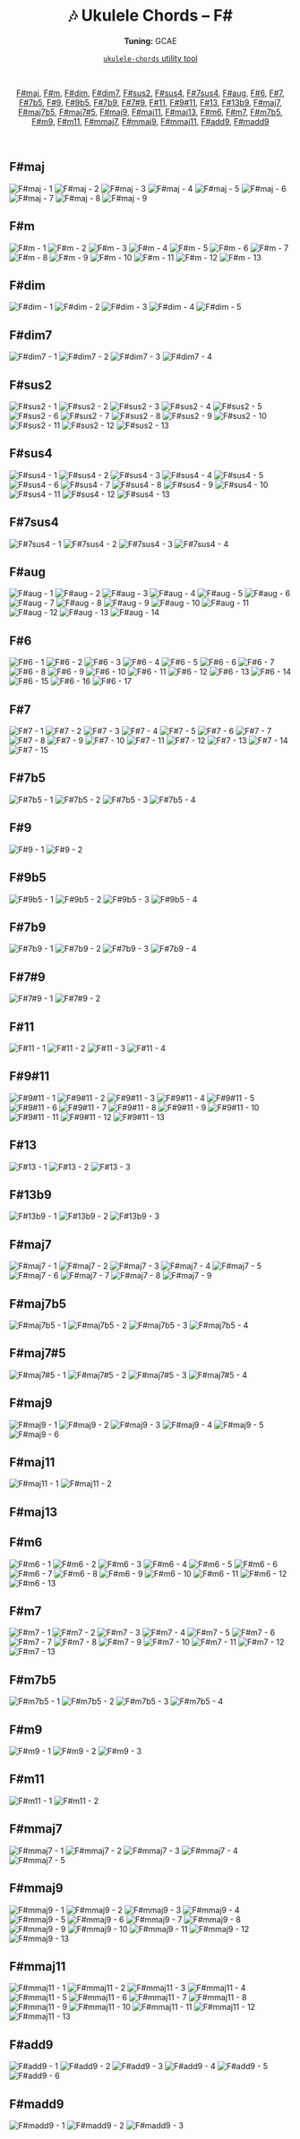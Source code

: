 <div align="center">
	<h1>🎶 Ukulele Chords – F#</h1>
	<p>
		<strong>Tuning:</strong> GCAE
	</p>
	<p>
    	<a href="https://github.com/capevace/ukulele-chords"><code>ukulele-chords</code> utility tool</a>
	</p>
	<br>
	<p>
		<a href="#fmaj">F#maj</a>, <a href="#fm">F#m</a>, <a href="#fdim">F#dim</a>, <a href="#fdim7">F#dim7</a>, <a href="#fsus2">F#sus2</a>, <a href="#fsus4">F#sus4</a>, <a href="#f7sus4">F#7sus4</a>, <a href="#faug">F#aug</a>, <a href="#f6">F#6</a>, <a href="#f7">F#7</a>, <a href="#f7b5">F#7b5</a>, <a href="#f9">F#9</a>, <a href="#f9b5">F#9b5</a>, <a href="#f7b9">F#7b9</a>, <a href="#f79">F#7#9</a>, <a href="#f11">F#11</a>, <a href="#f911">F#9#11</a>, <a href="#f13">F#13</a>, <a href="#f13b9">F#13b9</a>, <a href="#fmaj7">F#maj7</a>, <a href="#fmaj7b5">F#maj7b5</a>, <a href="#fmaj75">F#maj7#5</a>, <a href="#fmaj9">F#maj9</a>, <a href="#fmaj11">F#maj11</a>, <a href="#fmaj13">F#maj13</a>, <a href="#fm6">F#m6</a>, <a href="#fm7">F#m7</a>, <a href="#fm7b5">F#m7b5</a>, <a href="#fm9">F#m9</a>, <a href="#fm11">F#m11</a>, <a href="#fmmaj7">F#mmaj7</a>, <a href="#fmmaj9">F#mmaj9</a>, <a href="#fmmaj11">F#mmaj11</a>, <a href="#fadd9">F#add9</a>, <a href="#fmadd9">F#madd9</a>
	</p>
</div>
<br>


## F#maj

![F#maj - 1](https://raw.githubusercontent.com/Capevace/ukulele-chords/main/svgs/F%23maj.svg) ![F#maj - 2](https://raw.githubusercontent.com/Capevace/ukulele-chords/main/svgs/F%23maj-2.svg) ![F#maj - 3](https://raw.githubusercontent.com/Capevace/ukulele-chords/main/svgs/F%23maj-3.svg) ![F#maj - 4](https://raw.githubusercontent.com/Capevace/ukulele-chords/main/svgs/F%23maj-4.svg) ![F#maj - 5](https://raw.githubusercontent.com/Capevace/ukulele-chords/main/svgs/F%23maj-5.svg) ![F#maj - 6](https://raw.githubusercontent.com/Capevace/ukulele-chords/main/svgs/F%23maj-6.svg) ![F#maj - 7](https://raw.githubusercontent.com/Capevace/ukulele-chords/main/svgs/F%23maj-7.svg) ![F#maj - 8](https://raw.githubusercontent.com/Capevace/ukulele-chords/main/svgs/F%23maj-8.svg) ![F#maj - 9](https://raw.githubusercontent.com/Capevace/ukulele-chords/main/svgs/F%23maj-9.svg) 

## F#m

![F#m - 1](https://raw.githubusercontent.com/Capevace/ukulele-chords/main/svgs/F%23m.svg) ![F#m - 2](https://raw.githubusercontent.com/Capevace/ukulele-chords/main/svgs/F%23m-2.svg) ![F#m - 3](https://raw.githubusercontent.com/Capevace/ukulele-chords/main/svgs/F%23m-3.svg) ![F#m - 4](https://raw.githubusercontent.com/Capevace/ukulele-chords/main/svgs/F%23m-4.svg) ![F#m - 5](https://raw.githubusercontent.com/Capevace/ukulele-chords/main/svgs/F%23m-5.svg) ![F#m - 6](https://raw.githubusercontent.com/Capevace/ukulele-chords/main/svgs/F%23m-6.svg) ![F#m - 7](https://raw.githubusercontent.com/Capevace/ukulele-chords/main/svgs/F%23m-7.svg) ![F#m - 8](https://raw.githubusercontent.com/Capevace/ukulele-chords/main/svgs/F%23m-8.svg) ![F#m - 9](https://raw.githubusercontent.com/Capevace/ukulele-chords/main/svgs/F%23m-9.svg) ![F#m - 10](https://raw.githubusercontent.com/Capevace/ukulele-chords/main/svgs/F%23m-10.svg) ![F#m - 11](https://raw.githubusercontent.com/Capevace/ukulele-chords/main/svgs/F%23m-11.svg) ![F#m - 12](https://raw.githubusercontent.com/Capevace/ukulele-chords/main/svgs/F%23m-12.svg) ![F#m - 13](https://raw.githubusercontent.com/Capevace/ukulele-chords/main/svgs/F%23m-13.svg) 

## F#dim

![F#dim - 1](https://raw.githubusercontent.com/Capevace/ukulele-chords/main/svgs/F%23dim.svg) ![F#dim - 2](https://raw.githubusercontent.com/Capevace/ukulele-chords/main/svgs/F%23dim-2.svg) ![F#dim - 3](https://raw.githubusercontent.com/Capevace/ukulele-chords/main/svgs/F%23dim-3.svg) ![F#dim - 4](https://raw.githubusercontent.com/Capevace/ukulele-chords/main/svgs/F%23dim-4.svg) ![F#dim - 5](https://raw.githubusercontent.com/Capevace/ukulele-chords/main/svgs/F%23dim-5.svg) 

## F#dim7

![F#dim7 - 1](https://raw.githubusercontent.com/Capevace/ukulele-chords/main/svgs/F%23dim7.svg) ![F#dim7 - 2](https://raw.githubusercontent.com/Capevace/ukulele-chords/main/svgs/F%23dim7-2.svg) ![F#dim7 - 3](https://raw.githubusercontent.com/Capevace/ukulele-chords/main/svgs/F%23dim7-3.svg) ![F#dim7 - 4](https://raw.githubusercontent.com/Capevace/ukulele-chords/main/svgs/F%23dim7-4.svg) 

## F#sus2

![F#sus2 - 1](https://raw.githubusercontent.com/Capevace/ukulele-chords/main/svgs/F%23sus2.svg) ![F#sus2 - 2](https://raw.githubusercontent.com/Capevace/ukulele-chords/main/svgs/F%23sus2-2.svg) ![F#sus2 - 3](https://raw.githubusercontent.com/Capevace/ukulele-chords/main/svgs/F%23sus2-3.svg) ![F#sus2 - 4](https://raw.githubusercontent.com/Capevace/ukulele-chords/main/svgs/F%23sus2-4.svg) ![F#sus2 - 5](https://raw.githubusercontent.com/Capevace/ukulele-chords/main/svgs/F%23sus2-5.svg) ![F#sus2 - 6](https://raw.githubusercontent.com/Capevace/ukulele-chords/main/svgs/F%23sus2-6.svg) ![F#sus2 - 7](https://raw.githubusercontent.com/Capevace/ukulele-chords/main/svgs/F%23sus2-7.svg) ![F#sus2 - 8](https://raw.githubusercontent.com/Capevace/ukulele-chords/main/svgs/F%23sus2-8.svg) ![F#sus2 - 9](https://raw.githubusercontent.com/Capevace/ukulele-chords/main/svgs/F%23sus2-9.svg) ![F#sus2 - 10](https://raw.githubusercontent.com/Capevace/ukulele-chords/main/svgs/F%23sus2-10.svg) ![F#sus2 - 11](https://raw.githubusercontent.com/Capevace/ukulele-chords/main/svgs/F%23sus2-11.svg) ![F#sus2 - 12](https://raw.githubusercontent.com/Capevace/ukulele-chords/main/svgs/F%23sus2-12.svg) ![F#sus2 - 13](https://raw.githubusercontent.com/Capevace/ukulele-chords/main/svgs/F%23sus2-13.svg) 

## F#sus4

![F#sus4 - 1](https://raw.githubusercontent.com/Capevace/ukulele-chords/main/svgs/F%23sus4.svg) ![F#sus4 - 2](https://raw.githubusercontent.com/Capevace/ukulele-chords/main/svgs/F%23sus4-2.svg) ![F#sus4 - 3](https://raw.githubusercontent.com/Capevace/ukulele-chords/main/svgs/F%23sus4-3.svg) ![F#sus4 - 4](https://raw.githubusercontent.com/Capevace/ukulele-chords/main/svgs/F%23sus4-4.svg) ![F#sus4 - 5](https://raw.githubusercontent.com/Capevace/ukulele-chords/main/svgs/F%23sus4-5.svg) ![F#sus4 - 6](https://raw.githubusercontent.com/Capevace/ukulele-chords/main/svgs/F%23sus4-6.svg) ![F#sus4 - 7](https://raw.githubusercontent.com/Capevace/ukulele-chords/main/svgs/F%23sus4-7.svg) ![F#sus4 - 8](https://raw.githubusercontent.com/Capevace/ukulele-chords/main/svgs/F%23sus4-8.svg) ![F#sus4 - 9](https://raw.githubusercontent.com/Capevace/ukulele-chords/main/svgs/F%23sus4-9.svg) ![F#sus4 - 10](https://raw.githubusercontent.com/Capevace/ukulele-chords/main/svgs/F%23sus4-10.svg) ![F#sus4 - 11](https://raw.githubusercontent.com/Capevace/ukulele-chords/main/svgs/F%23sus4-11.svg) ![F#sus4 - 12](https://raw.githubusercontent.com/Capevace/ukulele-chords/main/svgs/F%23sus4-12.svg) ![F#sus4 - 13](https://raw.githubusercontent.com/Capevace/ukulele-chords/main/svgs/F%23sus4-13.svg) 

## F#7sus4

![F#7sus4 - 1](https://raw.githubusercontent.com/Capevace/ukulele-chords/main/svgs/F%237sus4.svg) ![F#7sus4 - 2](https://raw.githubusercontent.com/Capevace/ukulele-chords/main/svgs/F%237sus4-2.svg) ![F#7sus4 - 3](https://raw.githubusercontent.com/Capevace/ukulele-chords/main/svgs/F%237sus4-3.svg) ![F#7sus4 - 4](https://raw.githubusercontent.com/Capevace/ukulele-chords/main/svgs/F%237sus4-4.svg) 

## F#aug

![F#aug - 1](https://raw.githubusercontent.com/Capevace/ukulele-chords/main/svgs/F%23aug.svg) ![F#aug - 2](https://raw.githubusercontent.com/Capevace/ukulele-chords/main/svgs/F%23aug-2.svg) ![F#aug - 3](https://raw.githubusercontent.com/Capevace/ukulele-chords/main/svgs/F%23aug-3.svg) ![F#aug - 4](https://raw.githubusercontent.com/Capevace/ukulele-chords/main/svgs/F%23aug-4.svg) ![F#aug - 5](https://raw.githubusercontent.com/Capevace/ukulele-chords/main/svgs/F%23aug-5.svg) ![F#aug - 6](https://raw.githubusercontent.com/Capevace/ukulele-chords/main/svgs/F%23aug-6.svg) ![F#aug - 7](https://raw.githubusercontent.com/Capevace/ukulele-chords/main/svgs/F%23aug-7.svg) ![F#aug - 8](https://raw.githubusercontent.com/Capevace/ukulele-chords/main/svgs/F%23aug-8.svg) ![F#aug - 9](https://raw.githubusercontent.com/Capevace/ukulele-chords/main/svgs/F%23aug-9.svg) ![F#aug - 10](https://raw.githubusercontent.com/Capevace/ukulele-chords/main/svgs/F%23aug-10.svg) ![F#aug - 11](https://raw.githubusercontent.com/Capevace/ukulele-chords/main/svgs/F%23aug-11.svg) ![F#aug - 12](https://raw.githubusercontent.com/Capevace/ukulele-chords/main/svgs/F%23aug-12.svg) ![F#aug - 13](https://raw.githubusercontent.com/Capevace/ukulele-chords/main/svgs/F%23aug-13.svg) ![F#aug - 14](https://raw.githubusercontent.com/Capevace/ukulele-chords/main/svgs/F%23aug-14.svg) 

## F#6

![F#6 - 1](https://raw.githubusercontent.com/Capevace/ukulele-chords/main/svgs/F%236.svg) ![F#6 - 2](https://raw.githubusercontent.com/Capevace/ukulele-chords/main/svgs/F%236-2.svg) ![F#6 - 3](https://raw.githubusercontent.com/Capevace/ukulele-chords/main/svgs/F%236-3.svg) ![F#6 - 4](https://raw.githubusercontent.com/Capevace/ukulele-chords/main/svgs/F%236-4.svg) ![F#6 - 5](https://raw.githubusercontent.com/Capevace/ukulele-chords/main/svgs/F%236-5.svg) ![F#6 - 6](https://raw.githubusercontent.com/Capevace/ukulele-chords/main/svgs/F%236-6.svg) ![F#6 - 7](https://raw.githubusercontent.com/Capevace/ukulele-chords/main/svgs/F%236-7.svg) ![F#6 - 8](https://raw.githubusercontent.com/Capevace/ukulele-chords/main/svgs/F%236-8.svg) ![F#6 - 9](https://raw.githubusercontent.com/Capevace/ukulele-chords/main/svgs/F%236-9.svg) ![F#6 - 10](https://raw.githubusercontent.com/Capevace/ukulele-chords/main/svgs/F%236-10.svg) ![F#6 - 11](https://raw.githubusercontent.com/Capevace/ukulele-chords/main/svgs/F%236-11.svg) ![F#6 - 12](https://raw.githubusercontent.com/Capevace/ukulele-chords/main/svgs/F%236-12.svg) ![F#6 - 13](https://raw.githubusercontent.com/Capevace/ukulele-chords/main/svgs/F%236-13.svg) ![F#6 - 14](https://raw.githubusercontent.com/Capevace/ukulele-chords/main/svgs/F%236-14.svg) ![F#6 - 15](https://raw.githubusercontent.com/Capevace/ukulele-chords/main/svgs/F%236-15.svg) ![F#6 - 16](https://raw.githubusercontent.com/Capevace/ukulele-chords/main/svgs/F%236-16.svg) ![F#6 - 17](https://raw.githubusercontent.com/Capevace/ukulele-chords/main/svgs/F%236-17.svg) 

## F#7

![F#7 - 1](https://raw.githubusercontent.com/Capevace/ukulele-chords/main/svgs/F%237.svg) ![F#7 - 2](https://raw.githubusercontent.com/Capevace/ukulele-chords/main/svgs/F%237-2.svg) ![F#7 - 3](https://raw.githubusercontent.com/Capevace/ukulele-chords/main/svgs/F%237-3.svg) ![F#7 - 4](https://raw.githubusercontent.com/Capevace/ukulele-chords/main/svgs/F%237-4.svg) ![F#7 - 5](https://raw.githubusercontent.com/Capevace/ukulele-chords/main/svgs/F%237-5.svg) ![F#7 - 6](https://raw.githubusercontent.com/Capevace/ukulele-chords/main/svgs/F%237-6.svg) ![F#7 - 7](https://raw.githubusercontent.com/Capevace/ukulele-chords/main/svgs/F%237-7.svg) ![F#7 - 8](https://raw.githubusercontent.com/Capevace/ukulele-chords/main/svgs/F%237-8.svg) ![F#7 - 9](https://raw.githubusercontent.com/Capevace/ukulele-chords/main/svgs/F%237-9.svg) ![F#7 - 10](https://raw.githubusercontent.com/Capevace/ukulele-chords/main/svgs/F%237-10.svg) ![F#7 - 11](https://raw.githubusercontent.com/Capevace/ukulele-chords/main/svgs/F%237-11.svg) ![F#7 - 12](https://raw.githubusercontent.com/Capevace/ukulele-chords/main/svgs/F%237-12.svg) ![F#7 - 13](https://raw.githubusercontent.com/Capevace/ukulele-chords/main/svgs/F%237-13.svg) ![F#7 - 14](https://raw.githubusercontent.com/Capevace/ukulele-chords/main/svgs/F%237-14.svg) ![F#7 - 15](https://raw.githubusercontent.com/Capevace/ukulele-chords/main/svgs/F%237-15.svg) 

## F#7b5

![F#7b5 - 1](https://raw.githubusercontent.com/Capevace/ukulele-chords/main/svgs/F%237b5.svg) ![F#7b5 - 2](https://raw.githubusercontent.com/Capevace/ukulele-chords/main/svgs/F%237b5-2.svg) ![F#7b5 - 3](https://raw.githubusercontent.com/Capevace/ukulele-chords/main/svgs/F%237b5-3.svg) ![F#7b5 - 4](https://raw.githubusercontent.com/Capevace/ukulele-chords/main/svgs/F%237b5-4.svg) 

## F#9

![F#9 - 1](https://raw.githubusercontent.com/Capevace/ukulele-chords/main/svgs/F%239.svg) ![F#9 - 2](https://raw.githubusercontent.com/Capevace/ukulele-chords/main/svgs/F%239-2.svg) 

## F#9b5

![F#9b5 - 1](https://raw.githubusercontent.com/Capevace/ukulele-chords/main/svgs/F%239b5.svg) ![F#9b5 - 2](https://raw.githubusercontent.com/Capevace/ukulele-chords/main/svgs/F%239b5-2.svg) ![F#9b5 - 3](https://raw.githubusercontent.com/Capevace/ukulele-chords/main/svgs/F%239b5-3.svg) ![F#9b5 - 4](https://raw.githubusercontent.com/Capevace/ukulele-chords/main/svgs/F%239b5-4.svg) 

## F#7b9

![F#7b9 - 1](https://raw.githubusercontent.com/Capevace/ukulele-chords/main/svgs/F%237b9.svg) ![F#7b9 - 2](https://raw.githubusercontent.com/Capevace/ukulele-chords/main/svgs/F%237b9-2.svg) ![F#7b9 - 3](https://raw.githubusercontent.com/Capevace/ukulele-chords/main/svgs/F%237b9-3.svg) ![F#7b9 - 4](https://raw.githubusercontent.com/Capevace/ukulele-chords/main/svgs/F%237b9-4.svg) 

## F#7#9

![F#7#9 - 1](https://raw.githubusercontent.com/Capevace/ukulele-chords/main/svgs/F%237%239.svg) ![F#7#9 - 2](https://raw.githubusercontent.com/Capevace/ukulele-chords/main/svgs/F%237%239-2.svg) 

## F#11

![F#11 - 1](https://raw.githubusercontent.com/Capevace/ukulele-chords/main/svgs/F%2311.svg) ![F#11 - 2](https://raw.githubusercontent.com/Capevace/ukulele-chords/main/svgs/F%2311-2.svg) ![F#11 - 3](https://raw.githubusercontent.com/Capevace/ukulele-chords/main/svgs/F%2311-3.svg) ![F#11 - 4](https://raw.githubusercontent.com/Capevace/ukulele-chords/main/svgs/F%2311-4.svg) 

## F#9#11

![F#9#11 - 1](https://raw.githubusercontent.com/Capevace/ukulele-chords/main/svgs/F%239%2311.svg) ![F#9#11 - 2](https://raw.githubusercontent.com/Capevace/ukulele-chords/main/svgs/F%239%2311-2.svg) ![F#9#11 - 3](https://raw.githubusercontent.com/Capevace/ukulele-chords/main/svgs/F%239%2311-3.svg) ![F#9#11 - 4](https://raw.githubusercontent.com/Capevace/ukulele-chords/main/svgs/F%239%2311-4.svg) ![F#9#11 - 5](https://raw.githubusercontent.com/Capevace/ukulele-chords/main/svgs/F%239%2311-5.svg) ![F#9#11 - 6](https://raw.githubusercontent.com/Capevace/ukulele-chords/main/svgs/F%239%2311-6.svg) ![F#9#11 - 7](https://raw.githubusercontent.com/Capevace/ukulele-chords/main/svgs/F%239%2311-7.svg) ![F#9#11 - 8](https://raw.githubusercontent.com/Capevace/ukulele-chords/main/svgs/F%239%2311-8.svg) ![F#9#11 - 9](https://raw.githubusercontent.com/Capevace/ukulele-chords/main/svgs/F%239%2311-9.svg) ![F#9#11 - 10](https://raw.githubusercontent.com/Capevace/ukulele-chords/main/svgs/F%239%2311-10.svg) ![F#9#11 - 11](https://raw.githubusercontent.com/Capevace/ukulele-chords/main/svgs/F%239%2311-11.svg) ![F#9#11 - 12](https://raw.githubusercontent.com/Capevace/ukulele-chords/main/svgs/F%239%2311-12.svg) ![F#9#11 - 13](https://raw.githubusercontent.com/Capevace/ukulele-chords/main/svgs/F%239%2311-13.svg) 

## F#13

![F#13 - 1](https://raw.githubusercontent.com/Capevace/ukulele-chords/main/svgs/F%2313.svg) ![F#13 - 2](https://raw.githubusercontent.com/Capevace/ukulele-chords/main/svgs/F%2313-2.svg) ![F#13 - 3](https://raw.githubusercontent.com/Capevace/ukulele-chords/main/svgs/F%2313-3.svg) 

## F#13b9

![F#13b9 - 1](https://raw.githubusercontent.com/Capevace/ukulele-chords/main/svgs/F%2313b9.svg) ![F#13b9 - 2](https://raw.githubusercontent.com/Capevace/ukulele-chords/main/svgs/F%2313b9-2.svg) ![F#13b9 - 3](https://raw.githubusercontent.com/Capevace/ukulele-chords/main/svgs/F%2313b9-3.svg) 

## F#maj7

![F#maj7 - 1](https://raw.githubusercontent.com/Capevace/ukulele-chords/main/svgs/F%23maj7.svg) ![F#maj7 - 2](https://raw.githubusercontent.com/Capevace/ukulele-chords/main/svgs/F%23maj7-2.svg) ![F#maj7 - 3](https://raw.githubusercontent.com/Capevace/ukulele-chords/main/svgs/F%23maj7-3.svg) ![F#maj7 - 4](https://raw.githubusercontent.com/Capevace/ukulele-chords/main/svgs/F%23maj7-4.svg) ![F#maj7 - 5](https://raw.githubusercontent.com/Capevace/ukulele-chords/main/svgs/F%23maj7-5.svg) ![F#maj7 - 6](https://raw.githubusercontent.com/Capevace/ukulele-chords/main/svgs/F%23maj7-6.svg) ![F#maj7 - 7](https://raw.githubusercontent.com/Capevace/ukulele-chords/main/svgs/F%23maj7-7.svg) ![F#maj7 - 8](https://raw.githubusercontent.com/Capevace/ukulele-chords/main/svgs/F%23maj7-8.svg) ![F#maj7 - 9](https://raw.githubusercontent.com/Capevace/ukulele-chords/main/svgs/F%23maj7-9.svg) 

## F#maj7b5

![F#maj7b5 - 1](https://raw.githubusercontent.com/Capevace/ukulele-chords/main/svgs/F%23maj7b5.svg) ![F#maj7b5 - 2](https://raw.githubusercontent.com/Capevace/ukulele-chords/main/svgs/F%23maj7b5-2.svg) ![F#maj7b5 - 3](https://raw.githubusercontent.com/Capevace/ukulele-chords/main/svgs/F%23maj7b5-3.svg) ![F#maj7b5 - 4](https://raw.githubusercontent.com/Capevace/ukulele-chords/main/svgs/F%23maj7b5-4.svg) 

## F#maj7#5

![F#maj7#5 - 1](https://raw.githubusercontent.com/Capevace/ukulele-chords/main/svgs/F%23maj7%235.svg) ![F#maj7#5 - 2](https://raw.githubusercontent.com/Capevace/ukulele-chords/main/svgs/F%23maj7%235-2.svg) ![F#maj7#5 - 3](https://raw.githubusercontent.com/Capevace/ukulele-chords/main/svgs/F%23maj7%235-3.svg) ![F#maj7#5 - 4](https://raw.githubusercontent.com/Capevace/ukulele-chords/main/svgs/F%23maj7%235-4.svg) 

## F#maj9

![F#maj9 - 1](https://raw.githubusercontent.com/Capevace/ukulele-chords/main/svgs/F%23maj9.svg) ![F#maj9 - 2](https://raw.githubusercontent.com/Capevace/ukulele-chords/main/svgs/F%23maj9-2.svg) ![F#maj9 - 3](https://raw.githubusercontent.com/Capevace/ukulele-chords/main/svgs/F%23maj9-3.svg) ![F#maj9 - 4](https://raw.githubusercontent.com/Capevace/ukulele-chords/main/svgs/F%23maj9-4.svg) ![F#maj9 - 5](https://raw.githubusercontent.com/Capevace/ukulele-chords/main/svgs/F%23maj9-5.svg) ![F#maj9 - 6](https://raw.githubusercontent.com/Capevace/ukulele-chords/main/svgs/F%23maj9-6.svg) 

## F#maj11

![F#maj11 - 1](https://raw.githubusercontent.com/Capevace/ukulele-chords/main/svgs/F%23maj11.svg) ![F#maj11 - 2](https://raw.githubusercontent.com/Capevace/ukulele-chords/main/svgs/F%23maj11-2.svg) 

## F#maj13



## F#m6

![F#m6 - 1](https://raw.githubusercontent.com/Capevace/ukulele-chords/main/svgs/F%23m6.svg) ![F#m6 - 2](https://raw.githubusercontent.com/Capevace/ukulele-chords/main/svgs/F%23m6-2.svg) ![F#m6 - 3](https://raw.githubusercontent.com/Capevace/ukulele-chords/main/svgs/F%23m6-3.svg) ![F#m6 - 4](https://raw.githubusercontent.com/Capevace/ukulele-chords/main/svgs/F%23m6-4.svg) ![F#m6 - 5](https://raw.githubusercontent.com/Capevace/ukulele-chords/main/svgs/F%23m6-5.svg) ![F#m6 - 6](https://raw.githubusercontent.com/Capevace/ukulele-chords/main/svgs/F%23m6-6.svg) ![F#m6 - 7](https://raw.githubusercontent.com/Capevace/ukulele-chords/main/svgs/F%23m6-7.svg) ![F#m6 - 8](https://raw.githubusercontent.com/Capevace/ukulele-chords/main/svgs/F%23m6-8.svg) ![F#m6 - 9](https://raw.githubusercontent.com/Capevace/ukulele-chords/main/svgs/F%23m6-9.svg) ![F#m6 - 10](https://raw.githubusercontent.com/Capevace/ukulele-chords/main/svgs/F%23m6-10.svg) ![F#m6 - 11](https://raw.githubusercontent.com/Capevace/ukulele-chords/main/svgs/F%23m6-11.svg) ![F#m6 - 12](https://raw.githubusercontent.com/Capevace/ukulele-chords/main/svgs/F%23m6-12.svg) ![F#m6 - 13](https://raw.githubusercontent.com/Capevace/ukulele-chords/main/svgs/F%23m6-13.svg) 

## F#m7

![F#m7 - 1](https://raw.githubusercontent.com/Capevace/ukulele-chords/main/svgs/F%23m7.svg) ![F#m7 - 2](https://raw.githubusercontent.com/Capevace/ukulele-chords/main/svgs/F%23m7-2.svg) ![F#m7 - 3](https://raw.githubusercontent.com/Capevace/ukulele-chords/main/svgs/F%23m7-3.svg) ![F#m7 - 4](https://raw.githubusercontent.com/Capevace/ukulele-chords/main/svgs/F%23m7-4.svg) ![F#m7 - 5](https://raw.githubusercontent.com/Capevace/ukulele-chords/main/svgs/F%23m7-5.svg) ![F#m7 - 6](https://raw.githubusercontent.com/Capevace/ukulele-chords/main/svgs/F%23m7-6.svg) ![F#m7 - 7](https://raw.githubusercontent.com/Capevace/ukulele-chords/main/svgs/F%23m7-7.svg) ![F#m7 - 8](https://raw.githubusercontent.com/Capevace/ukulele-chords/main/svgs/F%23m7-8.svg) ![F#m7 - 9](https://raw.githubusercontent.com/Capevace/ukulele-chords/main/svgs/F%23m7-9.svg) ![F#m7 - 10](https://raw.githubusercontent.com/Capevace/ukulele-chords/main/svgs/F%23m7-10.svg) ![F#m7 - 11](https://raw.githubusercontent.com/Capevace/ukulele-chords/main/svgs/F%23m7-11.svg) ![F#m7 - 12](https://raw.githubusercontent.com/Capevace/ukulele-chords/main/svgs/F%23m7-12.svg) ![F#m7 - 13](https://raw.githubusercontent.com/Capevace/ukulele-chords/main/svgs/F%23m7-13.svg) 

## F#m7b5

![F#m7b5 - 1](https://raw.githubusercontent.com/Capevace/ukulele-chords/main/svgs/F%23m7b5.svg) ![F#m7b5 - 2](https://raw.githubusercontent.com/Capevace/ukulele-chords/main/svgs/F%23m7b5-2.svg) ![F#m7b5 - 3](https://raw.githubusercontent.com/Capevace/ukulele-chords/main/svgs/F%23m7b5-3.svg) ![F#m7b5 - 4](https://raw.githubusercontent.com/Capevace/ukulele-chords/main/svgs/F%23m7b5-4.svg) 

## F#m9

![F#m9 - 1](https://raw.githubusercontent.com/Capevace/ukulele-chords/main/svgs/F%23m9.svg) ![F#m9 - 2](https://raw.githubusercontent.com/Capevace/ukulele-chords/main/svgs/F%23m9-2.svg) ![F#m9 - 3](https://raw.githubusercontent.com/Capevace/ukulele-chords/main/svgs/F%23m9-3.svg) 

## F#m11

![F#m11 - 1](https://raw.githubusercontent.com/Capevace/ukulele-chords/main/svgs/F%23m11.svg) ![F#m11 - 2](https://raw.githubusercontent.com/Capevace/ukulele-chords/main/svgs/F%23m11-2.svg) 

## F#mmaj7

![F#mmaj7 - 1](https://raw.githubusercontent.com/Capevace/ukulele-chords/main/svgs/F%23mmaj7.svg) ![F#mmaj7 - 2](https://raw.githubusercontent.com/Capevace/ukulele-chords/main/svgs/F%23mmaj7-2.svg) ![F#mmaj7 - 3](https://raw.githubusercontent.com/Capevace/ukulele-chords/main/svgs/F%23mmaj7-3.svg) ![F#mmaj7 - 4](https://raw.githubusercontent.com/Capevace/ukulele-chords/main/svgs/F%23mmaj7-4.svg) ![F#mmaj7 - 5](https://raw.githubusercontent.com/Capevace/ukulele-chords/main/svgs/F%23mmaj7-5.svg) 

## F#mmaj9

![F#mmaj9 - 1](https://raw.githubusercontent.com/Capevace/ukulele-chords/main/svgs/F%23mmaj9.svg) ![F#mmaj9 - 2](https://raw.githubusercontent.com/Capevace/ukulele-chords/main/svgs/F%23mmaj9-2.svg) ![F#mmaj9 - 3](https://raw.githubusercontent.com/Capevace/ukulele-chords/main/svgs/F%23mmaj9-3.svg) ![F#mmaj9 - 4](https://raw.githubusercontent.com/Capevace/ukulele-chords/main/svgs/F%23mmaj9-4.svg) ![F#mmaj9 - 5](https://raw.githubusercontent.com/Capevace/ukulele-chords/main/svgs/F%23mmaj9-5.svg) ![F#mmaj9 - 6](https://raw.githubusercontent.com/Capevace/ukulele-chords/main/svgs/F%23mmaj9-6.svg) ![F#mmaj9 - 7](https://raw.githubusercontent.com/Capevace/ukulele-chords/main/svgs/F%23mmaj9-7.svg) ![F#mmaj9 - 8](https://raw.githubusercontent.com/Capevace/ukulele-chords/main/svgs/F%23mmaj9-8.svg) ![F#mmaj9 - 9](https://raw.githubusercontent.com/Capevace/ukulele-chords/main/svgs/F%23mmaj9-9.svg) ![F#mmaj9 - 10](https://raw.githubusercontent.com/Capevace/ukulele-chords/main/svgs/F%23mmaj9-10.svg) ![F#mmaj9 - 11](https://raw.githubusercontent.com/Capevace/ukulele-chords/main/svgs/F%23mmaj9-11.svg) ![F#mmaj9 - 12](https://raw.githubusercontent.com/Capevace/ukulele-chords/main/svgs/F%23mmaj9-12.svg) ![F#mmaj9 - 13](https://raw.githubusercontent.com/Capevace/ukulele-chords/main/svgs/F%23mmaj9-13.svg) 

## F#mmaj11

![F#mmaj11 - 1](https://raw.githubusercontent.com/Capevace/ukulele-chords/main/svgs/F%23mmaj11.svg) ![F#mmaj11 - 2](https://raw.githubusercontent.com/Capevace/ukulele-chords/main/svgs/F%23mmaj11-2.svg) ![F#mmaj11 - 3](https://raw.githubusercontent.com/Capevace/ukulele-chords/main/svgs/F%23mmaj11-3.svg) ![F#mmaj11 - 4](https://raw.githubusercontent.com/Capevace/ukulele-chords/main/svgs/F%23mmaj11-4.svg) ![F#mmaj11 - 5](https://raw.githubusercontent.com/Capevace/ukulele-chords/main/svgs/F%23mmaj11-5.svg) ![F#mmaj11 - 6](https://raw.githubusercontent.com/Capevace/ukulele-chords/main/svgs/F%23mmaj11-6.svg) ![F#mmaj11 - 7](https://raw.githubusercontent.com/Capevace/ukulele-chords/main/svgs/F%23mmaj11-7.svg) ![F#mmaj11 - 8](https://raw.githubusercontent.com/Capevace/ukulele-chords/main/svgs/F%23mmaj11-8.svg) ![F#mmaj11 - 9](https://raw.githubusercontent.com/Capevace/ukulele-chords/main/svgs/F%23mmaj11-9.svg) ![F#mmaj11 - 10](https://raw.githubusercontent.com/Capevace/ukulele-chords/main/svgs/F%23mmaj11-10.svg) ![F#mmaj11 - 11](https://raw.githubusercontent.com/Capevace/ukulele-chords/main/svgs/F%23mmaj11-11.svg) ![F#mmaj11 - 12](https://raw.githubusercontent.com/Capevace/ukulele-chords/main/svgs/F%23mmaj11-12.svg) ![F#mmaj11 - 13](https://raw.githubusercontent.com/Capevace/ukulele-chords/main/svgs/F%23mmaj11-13.svg) 

## F#add9

![F#add9 - 1](https://raw.githubusercontent.com/Capevace/ukulele-chords/main/svgs/F%23add9.svg) ![F#add9 - 2](https://raw.githubusercontent.com/Capevace/ukulele-chords/main/svgs/F%23add9-2.svg) ![F#add9 - 3](https://raw.githubusercontent.com/Capevace/ukulele-chords/main/svgs/F%23add9-3.svg) ![F#add9 - 4](https://raw.githubusercontent.com/Capevace/ukulele-chords/main/svgs/F%23add9-4.svg) ![F#add9 - 5](https://raw.githubusercontent.com/Capevace/ukulele-chords/main/svgs/F%23add9-5.svg) ![F#add9 - 6](https://raw.githubusercontent.com/Capevace/ukulele-chords/main/svgs/F%23add9-6.svg) 

## F#madd9

![F#madd9 - 1](https://raw.githubusercontent.com/Capevace/ukulele-chords/main/svgs/F%23madd9.svg) ![F#madd9 - 2](https://raw.githubusercontent.com/Capevace/ukulele-chords/main/svgs/F%23madd9-2.svg) ![F#madd9 - 3](https://raw.githubusercontent.com/Capevace/ukulele-chords/main/svgs/F%23madd9-3.svg) 

